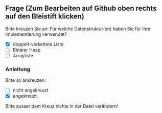 ## Frage (Zum Bearbeiten auf Github oben rechts auf den Bleistift klicken)

Bitte kreuzen Sie an: Für welche Datenstruktur(en) haben Sie für Ihre Implementierung verwendet?

- [x] doppelt-verkettete Liste
- [ ] Binärer Heap
- [ ] Arrayliste

### Anleitung
Bitte so ankreuzen:

- [ ] nicht angekreuzt
- [x] angekreuzt.

Bitte ausser dem Kreuz nichts in der Datei verändern!
